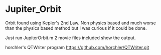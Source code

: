# Jupiter_Orbit
Orbit found using Kepler's 2nd Law. Non physics based and much worse than the physics based method but I was curious if it could be done.

Just run JupiterOrbit.m
2 movie files included show the output.

horchler's QTWriter program
https://github.com/horchler/QTWriter.git
